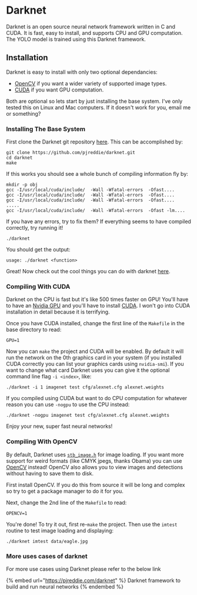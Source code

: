 # Darknet

Darknet is an open source neural network framework written in C and CUDA. It is fast, easy to install, and supports CPU and GPU computation. The YOLO model is trained using this Darknet framework.

## Installation

Darknet is easy to install with only two optional dependancies:

* [OpenCV](http://opencv.org) if you want a wider variety of supported image types.
* [CUDA](https://developer.nvidia.com/cuda-downloads) if you want GPU computation.

Both are optional so lets start by just installing the base system. I've only tested this on Linux and Mac computers. If it doesn't work for you, email me or something?

### Installing The Base System

First clone the Darknet git repository [here](https://github.com/pjreddie/darknet). This can be accomplished by:

```
git clone https://github.com/pjreddie/darknet.git
cd darknet
make
```

If this works you should see a whole bunch of compiling information fly by:

```
mkdir -p obj
gcc -I/usr/local/cuda/include/  -Wall -Wfatal-errors  -Ofast....
gcc -I/usr/local/cuda/include/  -Wall -Wfatal-errors  -Ofast....
gcc -I/usr/local/cuda/include/  -Wall -Wfatal-errors  -Ofast....
.....
gcc -I/usr/local/cuda/include/  -Wall -Wfatal-errors  -Ofast -lm....
```

If you have any errors, try to fix them? If everything seems to have compiled correctly, try running it!

```
./darknet
```

You should get the output:

```
usage: ./darknet <function>
```

Great! Now check out the cool things you can do with darknet [here](https://pjreddie.com/darknet/).

### Compiling With CUDA <a href="#cuda" id="cuda"></a>

Darknet on the CPU is fast but it's like 500 times faster on GPU! You'll have to have an [Nvidia GPU](https://developer.nvidia.com/cuda-gpus) and you'll have to install [CUDA](https://developer.nvidia.com/cuda-downloads). I won't go into CUDA installation in detail because it is terrifying.

Once you have CUDA installed, change the first line of the `Makefile` in the base directory to read:

```
GPU=1
```

Now you can `make` the project and CUDA will be enabled. By default it will run the network on the 0th graphics card in your system (if you installed CUDA correctly you can list your graphics cards using `nvidia-smi`). If you want to change what card Darknet uses you can give it the optional command line flag `-i <index>`, like:

```
./darknet -i 1 imagenet test cfg/alexnet.cfg alexnet.weights
```

If you compiled using CUDA but want to do CPU computation for whatever reason you can use `-nogpu` to use the CPU instead:

```
./darknet -nogpu imagenet test cfg/alexnet.cfg alexnet.weights
```

Enjoy your new, super fast neural networks!

### Compiling With OpenCV <a href="#opencv" id="opencv"></a>

By default, Darknet uses [`stb_image.h`](https://github.com/nothings/stb/blob/master/stb\_image.h) for image loading. If you want more support for weird formats (like CMYK jpegs, thanks Obama) you can use [OpenCV](http://opencv.org) instead! OpenCV also allows you to view images and detections without having to save them to disk.

First install OpenCV. If you do this from source it will be long and complex so try to get a package manager to do it for you.

Next, change the 2nd line of the `Makefile` to read:

```
OPENCV=1
```

You're done! To try it out, first re-`make` the project. Then use the `imtest` routine to test image loading and displaying:

```
./darknet imtest data/eagle.jpg
```

### More uses cases of darknet

For more use cases using Darknet please refer to the below link

{% embed url="https://pjreddie.com/darknet" %}
Darknet framework to build and run neural networks
{% endembed %}
